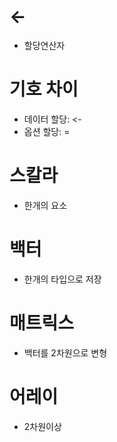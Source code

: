 # <-
* 할당연산자

# 기호 차이
* 데이터 할당: <-
* 옵션 할당: =

# 스칼라
* 한개의 요소

# 백터
* 한개의 타입으로 저장

# 매트릭스
* 백터를 2차원으로 변형

# 어레이
* 2차원이상
